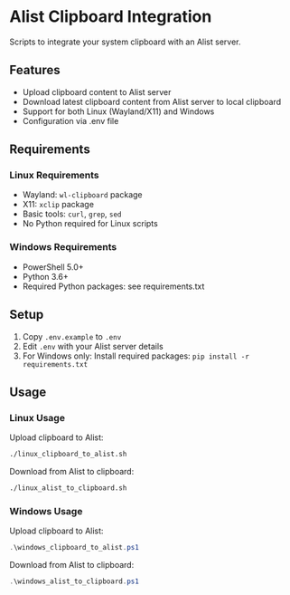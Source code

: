 # Alist Clipboard Integration

Scripts to integrate your system clipboard with an Alist server.

## Features

- Upload clipboard content to Alist server
- Download latest clipboard content from Alist server to local clipboard
- Support for both Linux (Wayland/X11) and Windows
- Configuration via .env file

## Requirements

### Linux Requirements

- Wayland: `wl-clipboard` package
- X11: `xclip` package
- Basic tools: `curl`, `grep`, `sed`
- No Python required for Linux scripts

### Windows Requirements

- PowerShell 5.0+
- Python 3.6+
- Required Python packages: see requirements.txt

## Setup

1. Copy `.env.example` to `.env`
2. Edit `.env` with your Alist server details
3. For Windows only: Install required packages: `pip install -r requirements.txt`

## Usage

### Linux Usage

Upload clipboard to Alist:

```bash
./linux_clipboard_to_alist.sh
```

Download from Alist to clipboard:

```bash
./linux_alist_to_clipboard.sh
```

### Windows Usage

Upload clipboard to Alist:

```powershell
.\windows_clipboard_to_alist.ps1
```

Download from Alist to clipboard:

```powershell
.\windows_alist_to_clipboard.ps1
```
